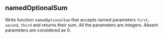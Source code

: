 ## namedOptionalSum

Write function `namedOptionalSum` that accepts named parameters `first`, `second`, `third` and returns their sum. All the parameters are integers. Absent parameters are considered as 0.

